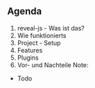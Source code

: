 ## Agenda
1. reveal-js - Was ist das?
2. Wie funktionierts
3. Project - Setup
4. Features
6. Plugins
6. Vor- und Nachteile
Note:
- Todo

